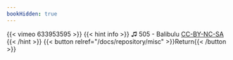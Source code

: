 ```yaml
---
bookHidden: true
---
```


{{< vimeo 633953595 >}}
{{< hint info >}}
♫ 505 - Balibulu [CC-BY-NC-SA](https://freemusicarchive.org/music/505/Relix_1996-2013/03_505_-_balibulu)
{{< /hint >}}
{{< button relref="/docs/repository/misc" >}}Return{{< /button >}}
